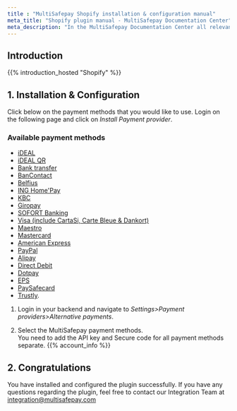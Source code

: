 ```yaml
---
title : "MultiSafepay Shopify installation & configuration manual"
meta_title: "Shopify plugin manual - MultiSafepay Documentation Center"
meta_description: "In the MultiSafepay Documentation Center all relevant information regarding our Plugins and API. As well as Support pages for Payment Method, Tools and General Questions. You can also find the contact details of our Support Team and Integration Team."
---
```


## Introduction

{{% introduction_hosted "Shopify" %}}

## 1. Installation & Configuration
Click below on the payment methods that you would like to use. Login on the following page and click on _Install Payment provider_.  

### Available payment methods
  * [iDEAL](https://www.shopify.com/login?redirect=%2Fadmin%2Fauthorize_gateway%2F1052844)
  * [iDEAL QR](https://www.shopify.com/login?redirect=%2Fadmin%2Fauthorize_gateway%2F1052850)
  * [Bank transfer](https://www.shopify.com/login?redirect=%2Fadmin%2Fauthorize_gateway%2F1052868)
  * [BanContact](https://www.shopify.com/login?redirect=%2Fadmin%2Fauthorize_gateway%2F1052848)
  * [Belfius](https://www.shopify.com/login?redirect=%2Fadmin%2Fauthorize_gateway%2F1052846)
  * [ING Home'Pay](https://www.shopify.com/login?redirect=%2Fadmin%2Fauthorize_gateway%2F1052860)
  * [KBC](https://www.shopify.com/login?redirect=%2Fadmin%2Fauthorize_gateway%2F1052862)
  * [Giropay](https://www.shopify.com/login?redirect=%2Fadmin%2Fauthorize_gateway%2F1052864)
  * [SOFORT Banking](https://www.shopify.com/login?redirect=%2Fadmin%2Fauthorize_gateway%2F1052866)
  * [Visa (include CartaSi, Carte Bleue & Dankort)](https://www.shopify.com/login?redirect=%2Fadmin%2Fauthorize_gateway%2F1030328)
  * [Maestro](https://www.shopify.com/login?redirect=%2Fadmin%2Fauthorize_gateway%2F1052870)
  * [Mastercard](https://www.shopify.com/login?redirect=%2Fadmin%2Fauthorize_gateway%2F1052842)
  * [American Express](https://www.shopify.com/login?redirect=%2Fadmin%2Fauthorize_gateway%2F1052852)
  * [PayPal](https://www.shopify.com/login?redirect=%2Fadmin%2Fauthorize_gateway%2F1052854)
  * [Alipay](https://www.shopify.com/login?redirect=%2Fadmin%2Fauthorize_gateway%2F1052872)
  * [Direct Debit](https://www.shopify.com/login?redirect=%2Fadmin%2Fauthorize_gateway%2F1052858)
  * [Dotpay](https://www.shopify.com/login?redirect=%2Fadmin%2Fauthorize_gateway%2F1052874)
  * [EPS](https://www.shopify.com/login?redirect=%2Fadmin%2Fauthorize_gateway%2F1052876)
  * [PaySafecard](https://www.shopify.com/login?redirect=%2Fadmin%2Fauthorize_gateway%2F1052856)
  * [Trustly](https://www.shopify.com/login?redirect=%2Fadmin%2Fauthorize_gateway%2F1053945).
  
1. Login in your backend and navigate to _Settings>Payment providers>Alternative payments_.

2. Select the MultiSafepay payment methods.  
You need to add the API key and Secure code for all payment methods separate. {{% account_info %}}

## 2. Congratulations
You have installed and configured the plugin successfully. If you have any questions regarding the plugin, feel free to contact our Integration Team at <integration@multisafepay.com>
